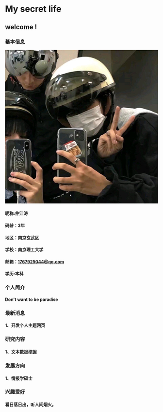 # My secret life 
## welcome !

### 基本信息
![证件照](/me.jpg)
#### 昵称:仲江涛
#### 码龄：3年
#### 地区：南京玄武区
#### 学校：南京理工大学
#### 邮箱：1767925044@qq.com
#### 学历:本科

### 个人简介
#### Don't want to be paradise

### 最新消息
#### 1、开发个人主题网页

### 研究内容
#### 1、文本数据挖掘

### 发展方向
#### 1、情报学硕士

### 兴趣爱好
#### 看日落日出，听人间烟火。
